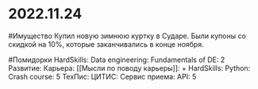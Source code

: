 # 2022.11.24

#Имущество 
Купил новую зимнюю куртку в Сударе. Были купоны со скидкой на 10%, которые заканчивались в конце ноября.

#Помидорки
HardSkills: Data engineering: Fundamentals of DE: 2
Развитие: Карьера: [[Мысли по поводу карьеры]]: +
HardSkills: Python: Crash course: 5
ТехПис: ЦИТИС: Сервис приема: API: 5
